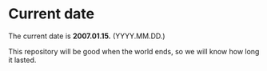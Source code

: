 # Current date

The current date is **2007.01.15.** (YYYY.MM.DD.)

This repository will be good when the world ends, so we will know how long it lasted.